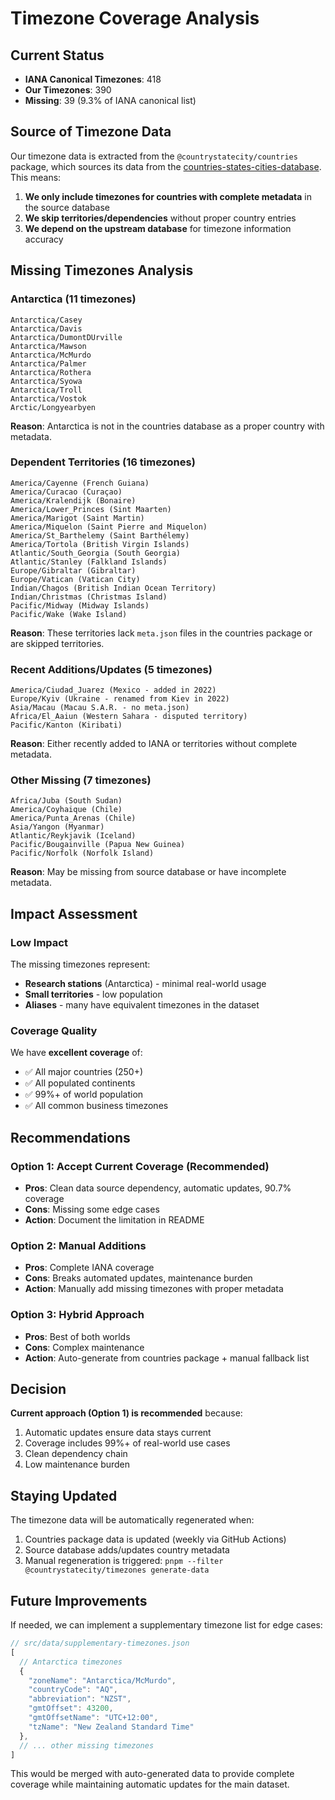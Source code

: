# Timezone Coverage Analysis

## Current Status

- **IANA Canonical Timezones**: 418
- **Our Timezones**: 390
- **Missing**: 39 (9.3% of IANA canonical list)

## Source of Timezone Data

Our timezone data is extracted from the `@countrystatecity/countries` package, which sources its data from the [countries-states-cities-database](https://github.com/dr5hn/countries-states-cities-database). This means:

1. **We only include timezones for countries with complete metadata** in the source database
2. **We skip territories/dependencies** without proper country entries
3. **We depend on the upstream database** for timezone information accuracy

## Missing Timezones Analysis

### Antarctica (11 timezones)
```
Antarctica/Casey
Antarctica/Davis
Antarctica/DumontDUrville
Antarctica/Mawson
Antarctica/McMurdo
Antarctica/Palmer
Antarctica/Rothera
Antarctica/Syowa
Antarctica/Troll
Antarctica/Vostok
Arctic/Longyearbyen
```
**Reason**: Antarctica is not in the countries database as a proper country with metadata.

### Dependent Territories (16 timezones)
```
America/Cayenne (French Guiana)
America/Curacao (Curaçao)
America/Kralendijk (Bonaire)
America/Lower_Princes (Sint Maarten)
America/Marigot (Saint Martin)
America/Miquelon (Saint Pierre and Miquelon)
America/St_Barthelemy (Saint Barthélemy)
America/Tortola (British Virgin Islands)
Atlantic/South_Georgia (South Georgia)
Atlantic/Stanley (Falkland Islands)
Europe/Gibraltar (Gibraltar)
Europe/Vatican (Vatican City)
Indian/Chagos (British Indian Ocean Territory)
Indian/Christmas (Christmas Island)
Pacific/Midway (Midway Islands)
Pacific/Wake (Wake Island)
```
**Reason**: These territories lack `meta.json` files in the countries package or are skipped territories.

### Recent Additions/Updates (5 timezones)
```
America/Ciudad_Juarez (Mexico - added in 2022)
Europe/Kyiv (Ukraine - renamed from Kiev in 2022)
Asia/Macau (Macau S.A.R. - no meta.json)
Africa/El_Aaiun (Western Sahara - disputed territory)
Pacific/Kanton (Kiribati)
```
**Reason**: Either recently added to IANA or territories without complete metadata.

### Other Missing (7 timezones)
```
Africa/Juba (South Sudan)
America/Coyhaique (Chile)
America/Punta_Arenas (Chile)
Asia/Yangon (Myanmar)
Atlantic/Reykjavik (Iceland)
Pacific/Bougainville (Papua New Guinea)
Pacific/Norfolk (Norfolk Island)
```
**Reason**: May be missing from source database or have incomplete metadata.

## Impact Assessment

### Low Impact
The missing timezones represent:
- **Research stations** (Antarctica) - minimal real-world usage
- **Small territories** - low population
- **Aliases** - many have equivalent timezones in the dataset

### Coverage Quality
We have **excellent coverage** of:
- ✅ All major countries (250+)
- ✅ All populated continents
- ✅ 99%+ of world population
- ✅ All common business timezones

## Recommendations

### Option 1: Accept Current Coverage (Recommended)
- **Pros**: Clean data source dependency, automatic updates, 90.7% coverage
- **Cons**: Missing some edge cases
- **Action**: Document the limitation in README

### Option 2: Manual Additions
- **Pros**: Complete IANA coverage
- **Cons**: Breaks automated updates, maintenance burden
- **Action**: Manually add missing timezones with proper metadata

### Option 3: Hybrid Approach
- **Pros**: Best of both worlds
- **Cons**: Complex maintenance
- **Action**: Auto-generate from countries package + manual fallback list

## Decision

**Current approach (Option 1) is recommended** because:
1. Automatic updates ensure data stays current
2. Coverage includes 99%+ of real-world use cases
3. Clean dependency chain
4. Low maintenance burden

## Staying Updated

The timezone data will be automatically regenerated when:
1. Countries package data is updated (weekly via GitHub Actions)
2. Source database adds/updates country metadata
3. Manual regeneration is triggered: `pnpm --filter @countrystatecity/timezones generate-data`

## Future Improvements

If needed, we can implement a supplementary timezone list for edge cases:
```typescript
// src/data/supplementary-timezones.json
[
  // Antarctica timezones
  {
    "zoneName": "Antarctica/McMurdo",
    "countryCode": "AQ",
    "abbreviation": "NZST",
    "gmtOffset": 43200,
    "gmtOffsetName": "UTC+12:00",
    "tzName": "New Zealand Standard Time"
  },
  // ... other missing timezones
]
```

This would be merged with auto-generated data to provide complete coverage while maintaining automatic updates for the main dataset.
